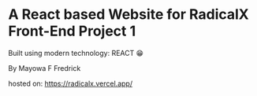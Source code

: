 # A React based Website for RadicalX Front-End Project 1

Built using modern technology: REACT 😁

By Mayowa F Fredrick

hosted on: https://radicalx.vercel.app/
